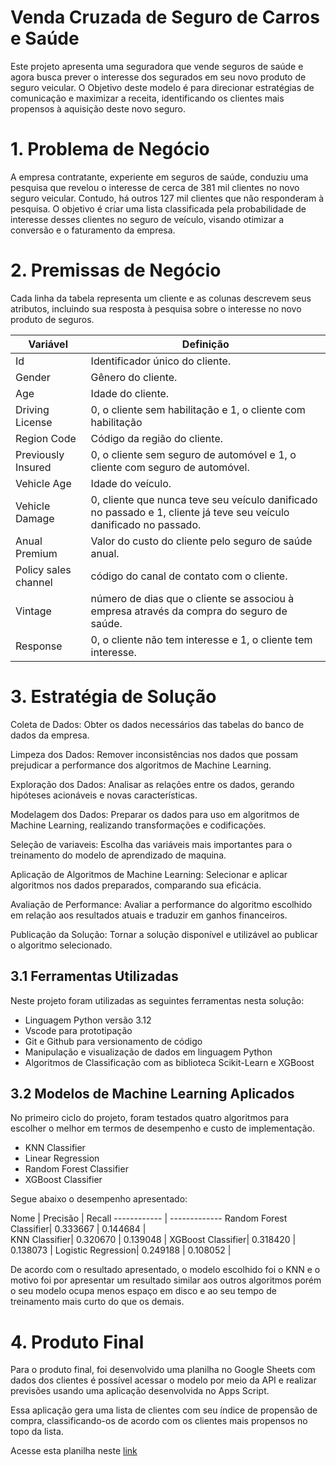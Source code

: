 # Venda Cruzada de Seguro de Carros e Saúde

Este projeto apresenta uma seguradora que vende seguros de saúde e agora busca prever o interesse dos segurados em seu novo produto de seguro veicular. O Objetivo deste modelo é para direcionar estratégias de comunicação e maximizar a receita, identificando os clientes mais propensos à aquisição deste novo seguro.

# 1. Problema de Negócio

A empresa contratante, experiente em seguros de saúde, conduziu uma pesquisa que revelou o interesse de cerca de 381 mil clientes no novo seguro veicular. Contudo, há outros 127 mil clientes que não responderam à pesquisa. O objetivo é criar uma lista classificada pela probabilidade de interesse desses clientes no seguro de veículo, visando otimizar a conversão e o faturamento da empresa.

# 2. Premissas de Negócio

Cada linha da tabela representa um cliente e as colunas descrevem seus atributos, incluindo sua resposta à pesquisa sobre o interesse no novo produto de seguros.

Variável | Definição
------------ | -------------
|Id| Identificador único do cliente.|
|Gender| Gênero do cliente.|
|Age| Idade do cliente.|
|Driving License| 0, o cliente sem habilitação e 1, o cliente com habilitação |
|Region Code| Código da região do cliente.|
|Previously Insured| 0, o cliente sem seguro de automóvel e 1, o cliente com seguro de automóvel.|
|Vehicle Age| Idade do veículo.|
|Vehicle Damage| 0, cliente que nunca teve seu veículo danificado no passado e 1, cliente já teve seu veículo danificado no passado.|
|Anual Premium| Valor do custo do cliente pelo seguro de saúde anual.|
|Policy sales channel| código do canal de contato com o cliente.|
|Vintage| número de dias que o cliente se associou à empresa através da compra do seguro de saúde.|
|Response| 0, o cliente não tem interesse e 1, o cliente tem interesse.|

# 3. Estratégia de Solução

Coleta de Dados: Obter os dados necessários das tabelas do banco de dados da empresa.

Limpeza dos Dados: Remover inconsistências nos dados que possam prejudicar a performance dos algoritmos de Machine Learning.

Exploração dos Dados: Analisar as relações entre os dados, gerando hipóteses acionáveis e novas características.

Modelagem dos Dados: Preparar os dados para uso em algoritmos de Machine Learning, realizando transformações e codificações.

Seleção de variaveis: Escolha das variáveis mais importantes para o treinamento do modelo de aprendizado de maquina.

Aplicação de Algoritmos de Machine Learning: Selecionar e aplicar algoritmos nos dados preparados, comparando sua eficácia.

Avaliação de Performance: Avaliar a performance do algoritmo escolhido em relação aos resultados atuais e traduzir em ganhos financeiros.

Publicação da Solução: Tornar a solução disponível e utilizável ao publicar o algoritmo selecionado.

## 3.1 Ferramentas Utilizadas
Neste projeto foram utilizadas as seguintes ferramentas nesta solução:

- Linguagem Python versão 3.12
- Vscode para prototipação
- Git e Github para versionamento de código
- Manipulação e visualização de dados em linguagem Python
- Algoritmos de Classificação com as biblioteca Scikit-Learn e XGBoost

## 3.2 Modelos de Machine Learning Aplicados

No primeiro ciclo do projeto, foram testados quatro algoritmos para escolher o melhor em termos de desempenho e custo de implementação.

- KNN Classifier
- Linear Regression
- Random Forest Classifier
- XGBoost Classifier

Segue abaixo o desempenho apresentado:

Nome | Precisão | Recall
------------ | -------------
Random Forest Classifier| 0.333667 | 0.144684 |  
KNN Classifier| 0.320670 | 0.139048 | 
XGBoost Classifier| 0.318420 |	0.138073 |
Logistic Regression| 0.249188 | 0.108052 |


De acordo com o resultado apresentado, o modelo escolhido foi o KNN e o motivo foi por apresentar um resultado similar aos outros algoritmos porém o seu modelo ocupa menos espaço em disco e ao seu tempo de treinamento mais curto do que os demais.

# 4. Produto Final

Para o produto final, foi desenvolvido uma planilha no Google Sheets com dados dos clientes  é possível acessar o modelo por meio da API e realizar previsões usando uma aplicação desenvolvida no Apps Script.

Essa aplicação gera uma lista de clientes com seu índice de propensão de compra, classificando-os de acordo com os clientes mais propensos no topo da lista.

Acesse esta planilha neste [link](https://docs.google.com/spreadsheets/d/1nPtFNaulvtganpiat6vAZkgk6nFXjt5yUrU9ue76TNk/edit?usp=sharing)



















